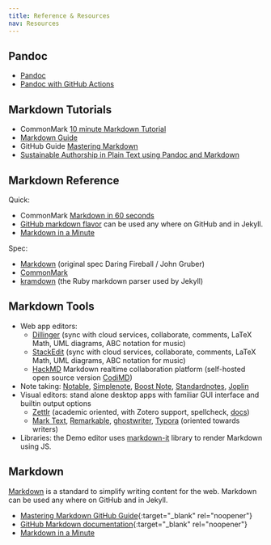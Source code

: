 ```yaml
---
title: Reference & Resources
nav: Resources
---
```



## Pandoc

- [Pandoc](https://pandoc.org/)
- [Pandoc with GitHub Actions](https://github.com/pandoc/pandoc-action-example)

## Markdown Tutorials

- CommonMark [10 minute Markdown Tutorial](https://commonmark.org/help/tutorial/)
- [Markdown Guide](https://www.markdownguide.org/)
- GitHub Guide [Mastering Markdown](https://guides.github.com/features/mastering-markdown/)
- [Sustainable Authorship in Plain Text using Pandoc and Markdown](https://programminghistorian.org/en/lessons/sustainable-authorship-in-plain-text-using-pandoc-and-markdown)

## Markdown Reference

Quick: 

- CommonMark [Markdown in 60 seconds](https://commonmark.org/help/)
- [GitHub markdown flavor](https://help.github.com/articles/basic-writing-and-formatting-syntax/) can be used any where on GitHub and in Jekyll.
- [Markdown in a Minute](https://evanwill.github.io/_drafts/notes/markdown-minute.html)

Spec:

- [Markdown](https://daringfireball.net/projects/markdown/) (original spec Daring Fireball / John Gruber)
- [CommonMark](https://commonmark.org/)
- [kramdown](https://kramdown.gettalong.org/syntax.html) (the Ruby markdown parser used by Jekyll)

## Markdown Tools

- Web app editors:
    - [Dillinger](https://dillinger.io/) (sync with cloud services, collaborate, comments, LaTeX Math, UML diagrams, ABC notation for music)
    - [StackEdit](https://stackedit.io/) (sync with cloud services, collaborate, comments, LaTeX Math, UML diagrams, ABC notation for music)
    - [HackMD](https://hackmd.io/) Markdown realtime collaboration platform (self-hosted open source version [CodiMD](https://github.com/hackmdio/codimd))
- Note taking: [Notable](https://notable.md/), [Simplenote](https://simplenote.com/), [Boost Note](https://boostnote.io/), [Standardnotes](https://standardnotes.org/), [Joplin](https://joplinapp.org/)
- Visual editors: stand alone desktop apps with familiar GUI interface and builtin output options 
    - [Zettlr](https://www.zettlr.com/) (academic oriented, with Zotero support, spellcheck, [docs](https://docs.zettlr.com/)) 
    - [Mark Text](https://marktext.app/), [Remarkable](https://remarkableapp.github.io/index.html), [ghostwriter](https://wereturtle.github.io/ghostwriter/), [Typora](https://www.typora.io/) (oriented towards writers)
- Libraries: the Demo editor uses [markdown-it](https://github.com/markdown-it/markdown-it) library to render Markdown using JS.


## Markdown

[Markdown](https://daringfireball.net/projects/markdown/) is a standard to simplify writing content for the web. 
Markdown can be used any where on GitHub and in Jekyll.

- [Mastering Markdown GitHub Guide](https://guides.github.com/features/mastering-markdown/){:target="_blank" rel="noopener"}
- [GitHub Markdown documentation](https://docs.github.com/en/free-pro-team@latest/github/writing-on-github/basic-writing-and-formatting-syntax){:target="_blank" rel="noopener"}
- [Markdown in a Minute](https://evanwill.github.io/_drafts/notes/markdown-minute.html)
